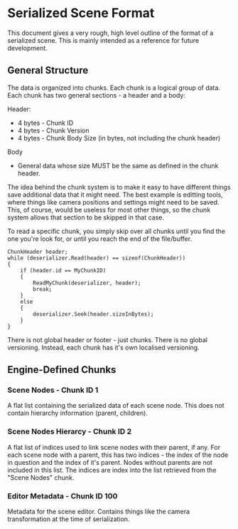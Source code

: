 
# Serialized Scene Format

This document gives a very rough, high level outline of the format of a serialized
scene. This is mainly intended as a reference for future development.


## General Structure

The data is organized into chunks. Each chunk is a logical group of data. Each chunk
has two general sections - a header and a body:

Header:

* 4 bytes - Chunk ID
* 4 bytes - Chunk Version
* 4 bytes - Chunk Body Size (in bytes, not including the chunk header)

Body

* General data whose size MUST be the same as defined in the chunk header.


The idea behind the chunk system is to make it easy to have different things save
additional data that it might need. The best example is editting tools, where
things like camera positions and settings might need to be saved. This, of course,
would be useless for most other things, so the chunk system allows that section to
be skipped in that case.

To read a specific chunk, you simply skip over all chunks until you find the one
you're look for, or until you reach the end of the file/buffer.

    ChunkHeader header;
    while (deserializer.Read(header) == sizeof(ChunkHeader))
    {
        if (header.id == MyChunkID)
        {
            ReadMyChunk(deserializer, header);
            break;
        }
        else
        {
            deserializer.Seek(header.sizeInBytes);
        }
    }

There is not global header or footer - just chunks. There is no global versioning.
Instead, each chunk has it's own localised versioning.


## Engine-Defined Chunks

### Scene Nodes - Chunk ID 1

A flat list containing the serialized data of each scene node. This does not contain
hierarchy information (parent, children).


### Scene Nodes Hierarcy - Chunk ID 2

A flat list of indices used to link scene nodes with their parent, if any. For each
scene node with a parent, this has two indices - the index of the node in question
and the index of it's parent. Nodes without parents are not included in this list. 
The indices are index into the list retrieved from the "Scene Nodes" chunk.


### Editor Metadata - Chunk ID 100

Metadata for the scene editor. Contains things like the camera transformation at the
time of serialization.